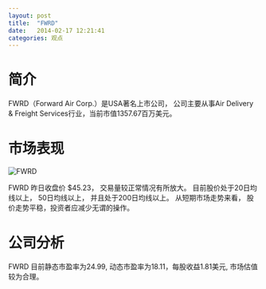 ```yaml
---
layout: post
title:  "FWRD"
date:   2014-02-17 12:21:41
categories: 观点
---
```


# 简介
FWRD（Forward Air Corp.）是USA著名上市公司，
公司主要从事Air Delivery & Freight Services行业，当前市值1357.67百万美元。

# 市场表现

![FWRD](http://finviz.com/chart.ashx?t=FWRD&ty=c&ta=1&p=d&s=l)

FWRD 昨日收盘价 $45.23，
交易量较正常情况有所放大。
目前股价处于20日均线以上，
50日均线以上，
并且处于200日均线以上。
从短期市场走势来看，
股价走势平稳，投资者应减少无谓的操作。

# 公司分析
FWRD 目前静态市盈率为24.99, 动态市盈率为18.11，每股收益1.81美元,
市场估值较为合理。
